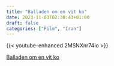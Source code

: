 ```yaml
---
title: "Balladen om en vit ko"
date: 2023-11-03T02:30:43+01:00
draft: false
categories: ["Film", "Iran"]
---
```


{{< youtube-enhanced 2MSNXnr74io >}}

[Balladen om en vit ko](https://www.imdb.com/title/tt11773484/)
